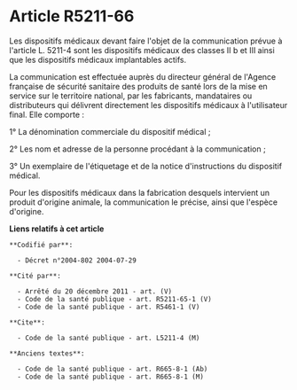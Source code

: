 # Article R5211-66

Les dispositifs médicaux devant faire l'objet de la communication prévue à l'article L. 5211-4 sont les dispositifs médicaux
des classes II b et III ainsi que les dispositifs médicaux implantables actifs.

La communication est effectuée auprès du directeur général de l'Agence française de sécurité sanitaire des produits de santé
lors de la mise en service sur le territoire national, par les fabricants, mandataires ou distributeurs qui délivrent
directement les dispositifs médicaux à l'utilisateur final. Elle comporte :

1° La dénomination commerciale du dispositif médical ;

2° Les nom et adresse de la personne procédant à la communication ;

3° Un exemplaire de l'étiquetage et de la notice d'instructions du dispositif médical.

Pour les dispositifs médicaux dans la fabrication desquels intervient un produit d'origine animale, la communication le
précise, ainsi que l'espèce d'origine.

**Liens relatifs à cet article**

	**Codifié par**:

	  - Décret n°2004-802 2004-07-29

	**Cité par**:

	  - Arrêté du 20 décembre 2011 - art. (V)
	  - Code de la santé publique - art. R5211-65-1 (V)
	  - Code de la santé publique - art. R5461-1 (V)

	**Cite**:

	  - Code de la santé publique - art. L5211-4 (M)

	**Anciens textes**:

	  - Code de la santé publique - art. R665-8-1 (Ab)
	  - Code de la santé publique - art. R665-8-1 (M)
